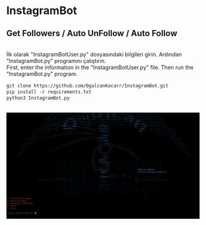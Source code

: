 # InstagramBot
## Get Followers / Auto UnFollow / Auto Follow
<br> İlk olarak "InstagramBotUser.py" dosyasındaki bilgileri girin. Ardından "InstagramBot.py" programını çalıştırın.
<br> First, enter the information in the "InstagramBotUser.py" file. Then run the "InstagramBot.py" program. <br>

```
git clone https://github.com/OgulcanKacarr/InstagramBot.git
pip install -r requirements.txt
python3 InstagramBot.py

``` 

<br>![Main](https://github.com/OgulcanKacarr/InstagramBot/blob/main/Images/main.png)
